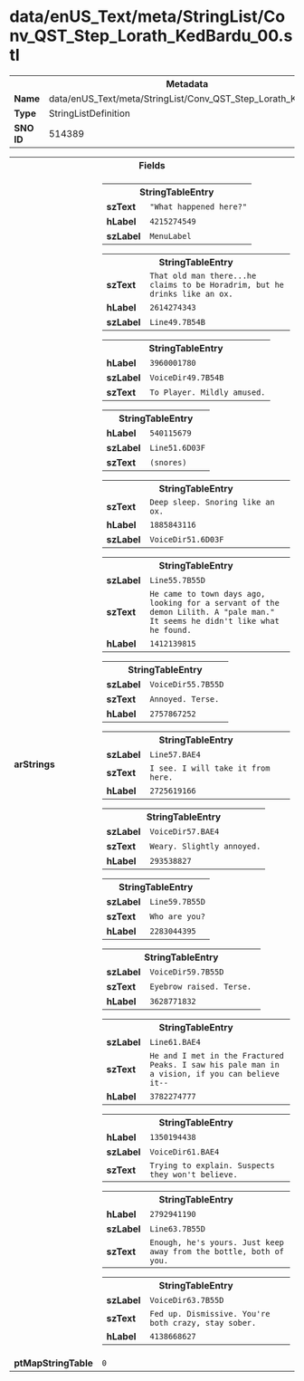 <h1>data/enUS_Text/meta/StringList/Conv_QST_Step_Lorath_KedBardu_00.stl</h1><table><tr><th colspan="100%">Metadata</th></tr><tr><td><b>Name</b></td><td>data/enUS_Text/meta/StringList/Conv_QST_Step_Lorath_KedBardu_00.stl</td></tr><tr><td><b>Type</b></td><td>StringListDefinition</td></tr><tr><td><b>SNO ID</b></td><td>514389</td></tr></table>

<table><tr><th colspan="100%">Fields</th></tr><tr><td><b>arStrings</b></td><td><table><tr><th colspan="100%">StringTableEntry</th></tr><tr><td><b>szText</b></td><td><code>"What happened here?"</code></td></tr><tr><td><b>hLabel</b></td><td><code>4215274549</code></td></tr><tr><td><b>szLabel</b></td><td><code>MenuLabel</code></td></tr></table>


<table><tr><th colspan="100%">StringTableEntry</th></tr><tr><td><b>szText</b></td><td><code>That old man there...he claims to be Horadrim, but he drinks like an ox.</code></td></tr><tr><td><b>hLabel</b></td><td><code>2614274343</code></td></tr><tr><td><b>szLabel</b></td><td><code>Line49.7B54B</code></td></tr></table>


<table><tr><th colspan="100%">StringTableEntry</th></tr><tr><td><b>hLabel</b></td><td><code>3960001780</code></td></tr><tr><td><b>szLabel</b></td><td><code>VoiceDir49.7B54B</code></td></tr><tr><td><b>szText</b></td><td><code>To Player. Mildly amused.</code></td></tr></table>


<table><tr><th colspan="100%">StringTableEntry</th></tr><tr><td><b>hLabel</b></td><td><code>540115679</code></td></tr><tr><td><b>szLabel</b></td><td><code>Line51.6D03F</code></td></tr><tr><td><b>szText</b></td><td><code>(snores)</code></td></tr></table>


<table><tr><th colspan="100%">StringTableEntry</th></tr><tr><td><b>szText</b></td><td><code>Deep sleep. Snoring like an ox.</code></td></tr><tr><td><b>hLabel</b></td><td><code>1885843116</code></td></tr><tr><td><b>szLabel</b></td><td><code>VoiceDir51.6D03F</code></td></tr></table>


<table><tr><th colspan="100%">StringTableEntry</th></tr><tr><td><b>szLabel</b></td><td><code>Line55.7B55D</code></td></tr><tr><td><b>szText</b></td><td><code>He came to town days ago, looking for a servant of the demon Lilith. A "pale man." It seems he didn't like what he found.</code></td></tr><tr><td><b>hLabel</b></td><td><code>1412139815</code></td></tr></table>


<table><tr><th colspan="100%">StringTableEntry</th></tr><tr><td><b>szLabel</b></td><td><code>VoiceDir55.7B55D</code></td></tr><tr><td><b>szText</b></td><td><code>Annoyed. Terse.</code></td></tr><tr><td><b>hLabel</b></td><td><code>2757867252</code></td></tr></table>


<table><tr><th colspan="100%">StringTableEntry</th></tr><tr><td><b>szLabel</b></td><td><code>Line57.BAE4</code></td></tr><tr><td><b>szText</b></td><td><code>I see. I will take it from here.</code></td></tr><tr><td><b>hLabel</b></td><td><code>2725619166</code></td></tr></table>


<table><tr><th colspan="100%">StringTableEntry</th></tr><tr><td><b>szLabel</b></td><td><code>VoiceDir57.BAE4</code></td></tr><tr><td><b>szText</b></td><td><code>Weary. Slightly annoyed.</code></td></tr><tr><td><b>hLabel</b></td><td><code>293538827</code></td></tr></table>


<table><tr><th colspan="100%">StringTableEntry</th></tr><tr><td><b>szLabel</b></td><td><code>Line59.7B55D</code></td></tr><tr><td><b>szText</b></td><td><code>Who are you?</code></td></tr><tr><td><b>hLabel</b></td><td><code>2283044395</code></td></tr></table>


<table><tr><th colspan="100%">StringTableEntry</th></tr><tr><td><b>szLabel</b></td><td><code>VoiceDir59.7B55D</code></td></tr><tr><td><b>szText</b></td><td><code>Eyebrow raised. Terse. </code></td></tr><tr><td><b>hLabel</b></td><td><code>3628771832</code></td></tr></table>


<table><tr><th colspan="100%">StringTableEntry</th></tr><tr><td><b>szLabel</b></td><td><code>Line61.BAE4</code></td></tr><tr><td><b>szText</b></td><td><code>He and I met in the Fractured Peaks. I saw his pale man in a vision, if you can believe it--</code></td></tr><tr><td><b>hLabel</b></td><td><code>3782274777</code></td></tr></table>


<table><tr><th colspan="100%">StringTableEntry</th></tr><tr><td><b>hLabel</b></td><td><code>1350194438</code></td></tr><tr><td><b>szLabel</b></td><td><code>VoiceDir61.BAE4</code></td></tr><tr><td><b>szText</b></td><td><code>Trying to explain. Suspects they won't believe.</code></td></tr></table>


<table><tr><th colspan="100%">StringTableEntry</th></tr><tr><td><b>hLabel</b></td><td><code>2792941190</code></td></tr><tr><td><b>szLabel</b></td><td><code>Line63.7B55D</code></td></tr><tr><td><b>szText</b></td><td><code>Enough, he's yours. Just keep away from the bottle, both of you.</code></td></tr></table>


<table><tr><th colspan="100%">StringTableEntry</th></tr><tr><td><b>szLabel</b></td><td><code>VoiceDir63.7B55D</code></td></tr><tr><td><b>szText</b></td><td><code>Fed up. Dismissive. You're both crazy, stay sober.</code></td></tr><tr><td><b>hLabel</b></td><td><code>4138668627</code></td></tr></table>


</td></tr><tr><td><b>ptMapStringTable</b></td><td><code>0</code></td></tr></table>

